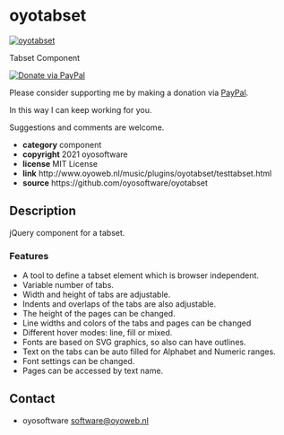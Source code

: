 # oyotabset
<a href="http://oyoweb.nl/music/plugins/oyotabset/testtabset.html" target="_blank">
  <img src="http://oyoweb.nl/music/plugins/oyotabset/oyotabset.jpg" alt="oyotabset">
</a>
<p>Tabset Component</p>
<a href="https://www.paypal.com/cgi-bin/webscr?cmd=_donations&amp;currency_code=EUR&amp;business=code@oyosoftware.nl&amp;item_name=donation%20for%20oyotabset" rel="nofollow">
  <img src="https://www.paypalobjects.com/en_US/i/btn/btn_donate_LG.gif" alt="Donate via PayPal" style="max-width: 100%;vertical-align: top">
</a>
<div>
<p style="max-width: 100%;vertical-align: middle">Please consider supporting me by making a donation via <a href="https://www.paypal.com/cgi-bin/webscr?cmd=_donations&amp;currency_code=EUR&amp;business=code@oyosoftware.nl&amp;item_name=donation%20for%20oyotabset" rel="nofollow">PayPal</a>.</p>
<p>In this way I can keep working for you.</p>
<p>Suggestions and comments are welcome.</p>
</div>
<ul>
  <li><strong>category</strong> component</li>
  <li><strong>copyright</strong> 2021 oyosoftware </li>
  <li><strong>license</strong> MIT License</li>
  <li><strong>link</strong> http://www.oyoweb.nl/music/plugins/oyotabset/testtabset.html</li>
  <li><strong>source</strong> https://github.com/oyosoftware/oyotabset</li>
</ul>
<h2>Description</h2>
<p>jQuery component for a tabset.</p>
<h3>Features</h3>
<ul>
  <li>A tool to define a tabset element which is browser independent.</li>
  <li>Variable number of tabs.</li>
  <li>Width and height of tabs are adjustable.</li>
  <li>Indents and overlaps of the tabs are also adjustable.</li>
  <li>The height of the pages can be changed.</li>
  <li>Line widths and colors of the  tabs and pages can be changed </li>
  <li>Different hover modes: line, fill or mixed.</li>
  <li>Fonts are based on SVG graphics, so also can have outlines.</li>
  <li>Text on the tabs can be auto filled for Alphabet and Numeric ranges.</li>
  <li>Font settings can be changed.</li>
  <li>Pages can be accessed by text name.</li>
</ul>
<h2>Contact</h2>
<ul>
<li>oyosoftware <a href="mailto:software@oyoweb.nl">software@oyoweb.nl</a></li>
</ul>

